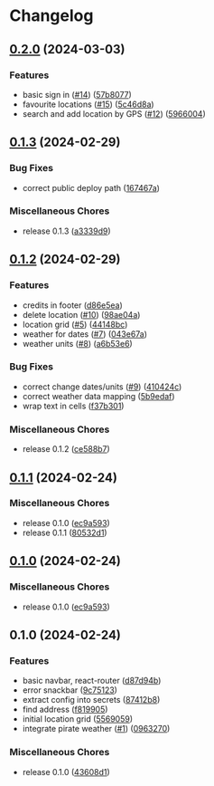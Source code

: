 # Changelog

## [0.2.0](https://github.com/dwmkerr/tripweather/compare/v0.1.3...v0.2.0) (2024-03-03)


### Features

* basic sign in ([#14](https://github.com/dwmkerr/tripweather/issues/14)) ([57b8077](https://github.com/dwmkerr/tripweather/commit/57b8077276d9680785bee00d853bca7b53398ddd))
* favourite locations ([#15](https://github.com/dwmkerr/tripweather/issues/15)) ([5c46d8a](https://github.com/dwmkerr/tripweather/commit/5c46d8a80748ebaf0916b0fb686e675c92af24eb))
* search and add location by GPS ([#12](https://github.com/dwmkerr/tripweather/issues/12)) ([5966004](https://github.com/dwmkerr/tripweather/commit/596600475853693cf489302aea64bfaa9f88a99f))

## [0.1.3](https://github.com/dwmkerr/tripweather/compare/v0.1.2...v0.1.3) (2024-02-29)


### Bug Fixes

* correct public deploy path ([167467a](https://github.com/dwmkerr/tripweather/commit/167467a41640f379ad18a11b8caad4ab89de75e6))


### Miscellaneous Chores

* release 0.1.3 ([a3339d9](https://github.com/dwmkerr/tripweather/commit/a3339d9f34a70517f4239dfcd195dcc3b51b30fe))

## [0.1.2](https://github.com/dwmkerr/tripweather/compare/v0.1.1...v0.1.2) (2024-02-29)


### Features

* credits in footer ([d86e5ea](https://github.com/dwmkerr/tripweather/commit/d86e5ea7c53da52a6a132dd4f34572f743845350))
* delete location ([#10](https://github.com/dwmkerr/tripweather/issues/10)) ([98ae04a](https://github.com/dwmkerr/tripweather/commit/98ae04ad6485181f0fe94e0e523776341d55d219))
* location grid ([#5](https://github.com/dwmkerr/tripweather/issues/5)) ([44148bc](https://github.com/dwmkerr/tripweather/commit/44148bc9eeeed1285b3570b0d07992339c9c9ebd))
* weather for dates ([#7](https://github.com/dwmkerr/tripweather/issues/7)) ([043e67a](https://github.com/dwmkerr/tripweather/commit/043e67a155de0b37d060918d9cf3b5d441b048f1))
* weather units ([#8](https://github.com/dwmkerr/tripweather/issues/8)) ([a6b53e6](https://github.com/dwmkerr/tripweather/commit/a6b53e6235624b157c447afd1346f400e269f2e3))


### Bug Fixes

* correct change dates/units ([#9](https://github.com/dwmkerr/tripweather/issues/9)) ([410424c](https://github.com/dwmkerr/tripweather/commit/410424cbc4cd080e18b360194f0f26076af3abec))
* correct weather data mapping ([5b9edaf](https://github.com/dwmkerr/tripweather/commit/5b9edaf55345400120f1977abdfffe0cb64a943b))
* wrap text in cells ([f37b301](https://github.com/dwmkerr/tripweather/commit/f37b3015c4427eac506139b608d4cad06eac7b3d))


### Miscellaneous Chores

* release 0.1.2 ([ce588b7](https://github.com/dwmkerr/tripweather/commit/ce588b775dc94d1652b5789b7ec765e2470f151e))

## [0.1.1](https://github.com/dwmkerr/tripweather/compare/v0.1.0...v0.1.1) (2024-02-24)


### Miscellaneous Chores

* release 0.1.0 ([ec9a593](https://github.com/dwmkerr/tripweather/commit/ec9a5938b76254f09b06000aa1c4efb9789be1dc))
* release 0.1.1 ([80532d1](https://github.com/dwmkerr/tripweather/commit/80532d11a4e2161c3172d1b398410f00011600db))

## [0.1.0](https://github.com/dwmkerr/tripweather/compare/v0.1.0...v0.1.0) (2024-02-24)


### Miscellaneous Chores

* release 0.1.0 ([ec9a593](https://github.com/dwmkerr/tripweather/commit/ec9a5938b76254f09b06000aa1c4efb9789be1dc))

## 0.1.0 (2024-02-24)


### Features

* basic navbar, react-router ([d87d94b](https://github.com/dwmkerr/tripweather/commit/d87d94b274d1c282aa01497f227e3929fea7bb91))
* error snackbar ([9c75123](https://github.com/dwmkerr/tripweather/commit/9c75123e30e3f664802b8370fe6a74fa3ba317c5))
* extract config into secrets ([87412b8](https://github.com/dwmkerr/tripweather/commit/87412b86023a51105eec9914e82e4fc187db0ed2))
* find address ([f819905](https://github.com/dwmkerr/tripweather/commit/f8199055e6dcfd4fd7273054b85d926d107709cf))
* initial location grid ([5569059](https://github.com/dwmkerr/tripweather/commit/55690595637aae2c9cf886988ceaf34690bd31ff))
* integrate pirate weather ([#1](https://github.com/dwmkerr/tripweather/issues/1)) ([0963270](https://github.com/dwmkerr/tripweather/commit/09632706170724538833e087c3f7d66c930db719))


### Miscellaneous Chores

* release 0.1.0 ([43608d1](https://github.com/dwmkerr/tripweather/commit/43608d16ce333cc354f734157a0336329502cdb9))
